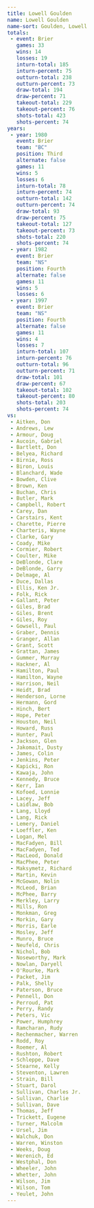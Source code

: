 ```yaml
---
title: Lowell Goulden
name: Lowell Goulden
name-sort: Goulden, Lowell
totals:
 - event: Brier
   games: 33
   wins: 14
   losses: 19
   inturn-total: 185
   inturn-percent: 75
   outturn-total: 238
   outturn-percent: 73
   draw-total: 194
   draw-percent: 71
   takeout-total: 229
   takeout-percent: 76
   shots-total: 423
   shots-percent: 74
years:
 - year: 1980
   event: Brier
   team: "BC"
   position: Third
   alternate: false
   games: 11
   wins: 5
   losses: 6
   inturn-total: 78
   inturn-percent: 74
   outturn-total: 142
   outturn-percent: 74
   draw-total: 93
   draw-percent: 75
   takeout-total: 127
   takeout-percent: 73
   shots-total: 220
   shots-percent: 74
 - year: 1982
   event: Brier
   team: "NS"
   position: Fourth
   alternate: false
   games: 11
   wins: 5
   losses: 6
 - year: 1997
   event: Brier
   team: "NS"
   position: Fourth
   alternate: false
   games: 11
   wins: 4
   losses: 7
   inturn-total: 107
   inturn-percent: 76
   outturn-total: 96
   outturn-percent: 71
   draw-total: 101
   draw-percent: 67
   takeout-total: 102
   takeout-percent: 80
   shots-total: 203
   shots-percent: 74
vs:
 - Aitken, Don
 - Andrews, Lew
 - Armour, Doug
 - Aucoin, Gabriel
 - Bartlett, Don
 - Belyea, Richard
 - Birnie, Ross
 - Biron, Louis
 - Blanchard, Wade
 - Bowden, Clive
 - Brown, Ken
 - Buchan, Chris
 - Butler, Mark
 - Campbell, Robert
 - Carey, Dan
 - Carstairs, Kent
 - Charette, Pierre
 - Charteris, Wayne
 - Clarke, Gary
 - Coady, Mike
 - Cormier, Robert
 - Coulter, Mike
 - DeBlonde, Clare
 - DeBlonde, Garry
 - Delmage, Al
 - Duce, Dallas
 - Ellis, Ken Jr.
 - Folk, Rick
 - Gallant, Peter
 - Giles, Brad
 - Giles, Brent
 - Giles, Roy
 - Gowsell, Paul
 - Graber, Dennis
 - Granger, Allan
 - Grant, Scott
 - Grattan, James
 - Gummer, Murray
 - Hackner, Al
 - Hamilton, Paul
 - Hamilton, Wayne
 - Harrison, Neil
 - Heidt, Brad
 - Henderson, Lorne
 - Hermann, Gord
 - Hinch, Bert
 - Hope, Peter
 - Houston, Neil
 - Howard, Russ
 - Hunter, Paul
 - Jackson, Glen
 - Jakomait, Dusty
 - James, Colin
 - Jenkins, Peter
 - Kapicki, Ron
 - Kawaja, John
 - Kennedy, Bruce
 - Kerr, Ian
 - Kofoed, Lonnie
 - Lacey, Jeff
 - Laidlaw, Bob
 - Lang, Lloyd
 - Lang, Rick
 - Lemery, Daniel
 - Loeffler, Ken
 - Logan, Mel
 - MacFadyen, Bill
 - MacFadyen, Ted
 - MacLeod, Donald
 - MacPhee, Peter
 - Maksymetz, Richard
 - Martin, Kevin
 - McGowan, Nolin
 - McLeod, Brian
 - McPhee, Barry
 - Merkley, Larry
 - Mills, Ron
 - Monkman, Greg
 - Morkin, Gary
 - Morris, Earle
 - Mosley, Jeff
 - Munro, Bruce
 - Neufeld, Chris
 - Nichol, Bob
 - Noseworthy, Mark
 - Nowlan, Daryell
 - O'Rourke, Mark
 - Packet, Jim
 - Palk, Shelly
 - Paterson, Bruce
 - Pennell, Don
 - Perroud, Pat
 - Perry, Randy
 - Peters, Vic
 - Power, Humphrey
 - Ramcharan, Rudy
 - Rechenmacher, Warren
 - Rodd, Roy
 - Roemer, Al
 - Rushton, Robert
 - Schleppe, Dave
 - Stearne, Kelly
 - Steventon, Lawren
 - Strain, Bill
 - Stuart, Darol
 - Sullivan, Charles Jr.
 - Sullivan, Charlie
 - Sullivan, Dave
 - Thomas, Jeff
 - Trickett, Eugene
 - Turner, Malcolm
 - Ursel, Jim
 - Walchuk, Don
 - Warren, Winston
 - Weeks, Doug
 - Werenich, Ed
 - Westphal, Don
 - Wheeler, John
 - Whetter, John
 - Wilson, Jim
 - Wilson, Tom
 - Yeulet, John
---
```

